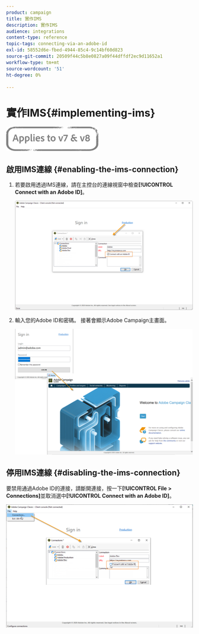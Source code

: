 ```yaml
---
product: campaign
title: 實作IMS
description: 實作IMS
audience: integrations
content-type: reference
topic-tags: connecting-via-an-adobe-id
exl-id: 58552d6e-fbed-4944-85c4-9c14bf60d823
source-git-commit: 20509f44c5b8e0827a09f44dffdf2ec9d11652a1
workflow-type: tm+mt
source-wordcount: '51'
ht-degree: 0%

---
```


# 實作IMS{#implementing-ims}

![](../../assets/common.svg)

## 啟用IMS連線 {#enabling-the-ims-connection}

1. 若要啟用透過IMS連線，請在主控台的連線視窗中檢查&#x200B;**[!UICONTROL Connect with an Adobe ID]**。

   ![](assets/ims_1.png)

1. 輸入您的Adobe ID和密碼。 接著會顯示Adobe Campaign主畫面。

   ![](assets/ims_2.png)

## 停用IMS連線 {#disabling-the-ims-connection}

要禁用通過Adobe ID的連接，請斷開連接，按一下&#x200B;**[!UICONTROL File > Connections]**&#x200B;並取消選中&#x200B;**[!UICONTROL Connect with an Adobe ID]**。

![](assets/ims_4.png)

